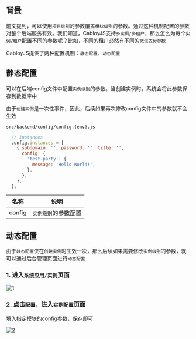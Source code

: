 ## 背景

前文提到，可以使用`项目级别`的参数覆盖`模块级别`的参数。通过这种机制配置的参数对整个后端服务有效。我们知道，CabloyJS支持`多实例/多租户`，那么怎么为每个`实例/租户`配置不同的参数呢？比如，不同的租户必然有不同的`微信支付参数`

CabloyJS提供了两种配置机制：`静态配置`、`动态配置`

## 静态配置

可以在后端config文件中配置`实例级别`的参数。当创建实例时，系统会将此参数保存到数据库中

由于`创建实例`是一次性事件，因此，后续如果再次修改config文件中的参数就不会生效

`src/backend/config/config.{env}.js`

``` javascript
  // instances
  config.instances = [
    { subdomain: '', password: '', title: '',
      config: {
        'test-party': {
          message: 'Hello World!',
        },
      },
    },
  ];
```

| 名称 | 说明 |
|----|----|
| config | `实例级别`的参数配置 |

## 动态配置

由于`静态配置`仅在`创建实例`时生效一次，那么后续如果需要修改`实例级别`的参数，就可以通过后台管理页面进行`动态配置`

### 1\. 进入`系统应用/实例`页面

![1](https://portal.cabloy.com/api/a/file/file/download/0f81759c5442478f9406ae65b63309e2.png)

### 2\. 点击`配置`，进入`实例配置`页面

填入指定模块的config参数，保存即可

![2](https://portal.cabloy.com/api/a/file/file/download/b8e9f7fb71c94bad8714b454ec794b0f.png)

### 